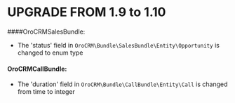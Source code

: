 UPGRADE FROM 1.9 to 1.10
=======================

####OroCRMSalesBundle:
- The 'status' field in `OroCRM\Bundle\SalesBundle\Entity\Opportunity` is changed to enum type

#### OroCRMCallBundle:
- The 'duration' field in `OroCRM\Bundle\CallBundle\Entity\Call` is changed from time to integer
